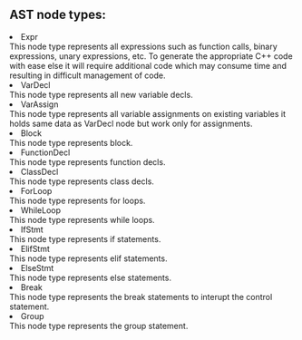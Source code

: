 ## AST node types:
<li>Expr</li>
This node type represents all expressions such as function calls, binary expressions, unary expressions, etc. To generate the appropriate C++ code with ease else it will require additional code which may consume time and resulting in difficult management of code.
<li>VarDecl</li>
This node type represents all new variable decls.
<li>VarAssign</li>
This node type represents all variable assignments on existing variables it holds same data as VarDecl node but work only for assignments.
<li>Block</li>
This node type represents block.
<li>FunctionDecl</li>
This node type represents function decls.
<li>ClassDecl</li>
This node type represents class decls.
<li>ForLoop</li>
This node type represents for loops.
<li>WhileLoop</li>
This node type represents while loops.
<li>IfStmt</li>
This node type represents if statements.
<li>ElifStmt</li>
This node type represents elif statements.
<li>ElseStmt</li>
This node type represents else statements.
<li>Break</li>
This node type represents the break statements to interupt the control statement.
<li>Group</li>
This node type represents the group statement.
